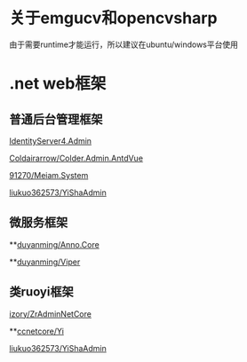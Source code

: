 # 关于emgucv和opencvsharp

由于需要runtime才能运行，所以建议在ubuntu/windows平台使用


# .net web框架

## 普通后台管理框架

[IdentityServer4.Admin](https://github.com/skoruba/IdentityServer4.Admin)

[Coldairarrow/Colder.Admin.AntdVue](https://github.com/Coldairarrow/Colder.Admin.AntdVue)

[91270/Meiam.System](https://github.com/91270/Meiam.System)

[liukuo362573/YiShaAdmin](https://github.com/liukuo362573/YiShaAdmin)

## 微服务框架

**[duyanming/Anno.Core](https://github.com/duyanming/Anno.Core)

**[duyanming/Viper](https://github.com/duyanming/Viper)

## 类ruoyi框架

[izory/ZrAdminNetCore](https://gitee.com/izory/ZrAdminNetCore)

**[ccnetcore/Yi](https://gitee.com/ccnetcore/Yi)

[liukuo362573/YiShaAdmin](https://github.com/liukuo362573/YiShaAdmin)
